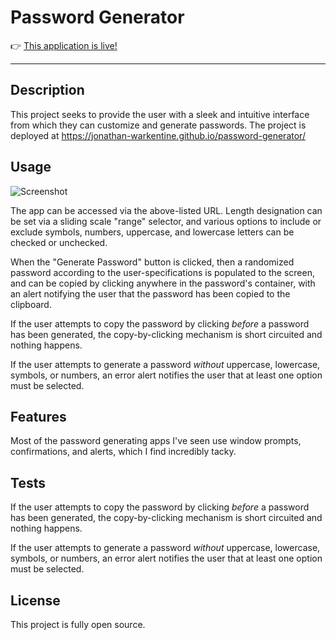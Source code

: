 # Password Generator

👉 [This application is live!](https://jonathan-warkentine.github.io/password-generator/)

---

## Description
This project seeks to provide the user with a sleek and intuitive interface from which they can customize and generate passwords. The project is deployed at https://jonathan-warkentine.github.io/password-generator/

## Usage
   
![Screenshot](./assets/images/demo.gif)

The app can be accessed via the above-listed URL. Length designation can be set via a sliding scale "range" selector, and various options to include or exclude symbols, numbers, uppercase, and lowercase letters can be checked or unchecked.

When the "Generate Password" button is clicked, then a randomized password according to the user-specifications is populated to the screen, and can be copied by clicking anywhere in the password's container, with an alert notifying the user that the password has been copied to the clipboard.

If the user attempts to copy the password by clicking *before* a password has been generated, the copy-by-clicking mechanism is short circuited and nothing happens.

If the user attempts to generate a password *without* uppercase, lowercase, symbols, or numbers, an error alert notifies the user that at least one option must be selected.

## Features
Most of the password generating apps I've seen use window prompts, confirmations, and alerts, which I find incredibly tacky.

## Tests
If the user attempts to copy the password by clicking *before* a password has been generated, the copy-by-clicking mechanism is short circuited and nothing happens.

If the user attempts to generate a password *without* uppercase, lowercase, symbols, or numbers, an error alert notifies the user that at least one option must be selected.

## License
This project is fully open source.